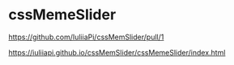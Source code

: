 # cssMemeSlider

https://github.com/IuliiaPi/cssMemSlider/pull/1

https://iuliiapi.github.io/cssMemSlider/cssMemeSlider/index.html
